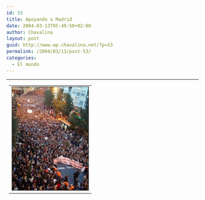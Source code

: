 ```yaml
---
id: 53
title: Apoyando a Madrid
date: 2004-03-13T05:49:50+02:00
author: Chavalina
layout: post
guid: http://www.wp.chavalina.net/?p=53
permalink: /2004/03/13/post-53/
categories:
  - El mundo
---
```

<table width="100%" border="0" cellpadding="0" cellspacing="0">
  <tr>
    <td>
      <table border="0" cellspacing="5" cellpadding="10" width="1" align="left">
        <tr>
          <td>
            <img src="/imagenes/fotos/12m_murcia.jpg" alt="Manifestaci&oacute;n 12 marzo, Murcia" width="200" height="271" border="1" />
          </td>
        </tr>
      </table>
      
      <p>
        As&iacute; se ve&iacute;a ayer Murcia desde las 7 hasta las&#8230; bueno, no s&eacute;, no me qued&eacute; hasta el final, porque cuando yo llegu&eacute; a la Glorieta todav&iacute;a quedaba gente en la Redonda, quien sea de Murcia se ubicar&aacute;, y para quien no aqu&iacute; os dejo un plano: <a href="http://callejero.lanetro.com/apps/lanetro/mapas/mapas.asp?id_via=552&#038;pais_geoc=ESPA%D1A&#038;nombredevia=Gran+via+Escultor+Francisco+Salzillo&#038;numerovia=0&#038;nombre_fichero=dc1murcia&#038;lite_provincia_geoc=Murcia&#038;lite_municipio_geoc=Murcia" target="_blank">Callejero de Murcia &#8211; Gran V&iacute;a en LaNetro</a>
      </p>
      
      <p>
        Ha sido la manifestaci&oacute;n m&aacute;s multitudinaria que ha habido hasta ahora en Murcia, con alrededor de 400.000 personas, seguida muy de lejos por la que se hizo en contra de la guerra de Irak <span title="25.000 seg&uacute;n la polic&iacute;a" class="anotacion">60.000 personas seg&uacute;n los convocantes</span>; fuente: <a href="http://www.laverdad.es/murcia/pg040313/prensa/noticias/Region_Murcia/200403/13/MUR-REG-000.html" target="_blank">La Verdad Digital &#8211; Murcia</a>.
      </p>
      
      <p>
        Muchas consignas, muchos aplausos pero tambi&eacute;n mucha impotencia. Est&aacute;bamos unidos intentando dar nuestro apoyo a los madrile&ntilde;os, pero no puedo negar que se respiraba un ambiente algo confuso. La mayor&iacute;a de las pancartas increpaban a ETA, hab&iacute;a muchas manos blancas y las consignas iban todas contra ellos. Tambi&eacute;n algunas m&aacute;s gen&eacute;ricas.
      </p>
      
      <p>
        Nada sobre los islamistas en concreto. Pero esto no es lo que importa. La gente tiene miedo. En medio del barullo escuch&eacute; m&aacute;s de dos veces "ojal&aacute; que haya sido ETA", y yo no s&eacute; qu&eacute; pensar. Hay muchas opiniones al respecto, pero parece que el asunto no lleva mucho camino de esclarecerse pronto. Ya 200 muertos y todav&iacute;a no sabemos la raz&oacute;n &iquest;en qu&eacute; mundo vivimos?
      </p>
      
      <p>
        Toda Espa&ntilde;a ha acompa&ntilde;ado a Madrid, m&aacute;s de 11 millones de personas en la calle, adem&aacute;s de manifestaciones por todo el mundo, en todas las capitales europeas.
      </p>
      
      <p>
        Pero la t&oacute;nica general es &iquest;sirve de algo todo esto? Lo peor es que la opini&oacute;n general es que no, y tienen raz&oacute;n <img src="/imagenes/emoticonos/triste.gif" alt="emo" />
      </p>
      
      <p>
        &iquest;Qu&eacute; vamos a hacer ahora? &iquest;qu&eacute; va a ocurrir? Es lo que se pregunta b&aacute;sicamente todo el mundo. Y esperemos que este gobierno nuestro, ahora cambiante, pueda darnos pronto una respuesta.
      </p>
    </td>
  </tr>
</table>

<p align="center">
  <img src="/imagenes/fotos/12m_madrid.jpg" alt="Manifestaci&oacute;n 12 marzo, Madrid" width="500" height="230" border="1" />
</p>

  * <a href="http://callejero.lanetro.com/apps/lanetro/mapas/mapas.asp?id_via=552&#038;pais_geoc=ESPA%D1A&#038;nombredevia=Gran+via+Escultor+Francisco+Salzillo&#038;numerovia=0&#038;nombre_fichero=dc1murcia&#038;lite_provincia_geoc=Murcia&#038;lite_municipio_geoc=Murcia" target="_blank">Callejero de Murcia &#8211; Gran V&iacute;a en LaNetro</a> 
  * <a href="http://www.laverdad.es/murcia/pg040313/prensa/noticias/Region_Murcia/200403/13/MUR-REG-000.html" target="_blank">La Verdad Digital &#8211; Murcia &#8211; Manifestaci&oacute;n del 12 de marzo contra el terrorismo </a>